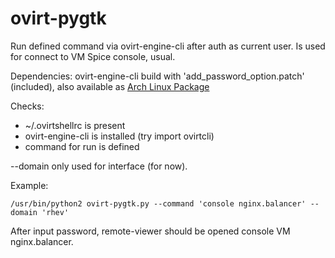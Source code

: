 # ovirt-pygtk
Run defined command via ovirt-engine-cli after auth as current user. Is used for connect to VM Spice console, usual.

Dependencies:
ovirt-engine-cli build with 'add_password_option.patch' (included), also available as [Arch Linux Package](https://aur.archlinux.org/packages/ovirt-engine-cli)

Checks:
* ~/.ovirtshellrc is present
* ovirt-engine-cli is installed (try import ovirtcli)
* command for run is defined

--domain only used for interface (for now).

Example:

```
/usr/bin/python2 ovirt-pygtk.py --command 'console nginx.balancer' --domain 'rhev'
```

After input password, remote-viewer should be opened console VM nginx.balancer.

